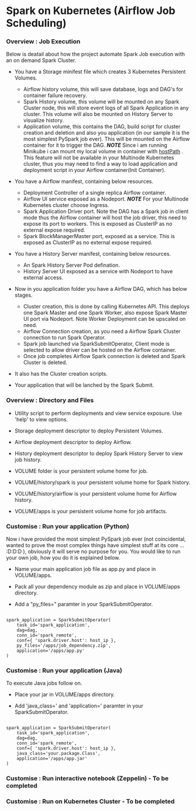 # Spark on Kubernetes (Airflow Job Scheduling)


### Overview : Job Execution

Below is deatail about how the project automate Spark Job execution with an on demand Spark Cluster.

- You have a Storage minifest file which creates 3 Kubernetes Persistent Volumes.
	* Airflow history volume, this will save database, logs and DAG's for container failure recovery.
	* Spark History volume, this volume will be mounted on any Spark Cluster node, this will store event logs of all Spark Application in any cluster. This volume will also be mounted on History Server to visualize history.
	* Application volume, this contains the DAG, build script for cluster creation and deletion and also you application (in our sample it is the most simplest PySpark job ever). This will be mounted on the Airflow container for it to trigger the DAG. ***NOTE*** Since i am running Minikube i can mount my local volume in container with [hostPath](https://kubernetes.io/docs/setup/learning-environment/minikube/#persistent-volumes) . This feature will not be available in your Multinode Kubernetes cluster, thus you may need to find a way to load application and deployment script in your Airflow container(Init Container). 

- You have a Airflow manifest, containing below resources.
	* Deployment Controller of a single replica Airflow container. 
	* Airflow UI service exposed as a Nodeport. ***NOTE*** For your Multinode Kubernetes cluster choose Ingress.
	* Spark Application Driver port. Note the DAG has a Spark job in client mode thus the Airflow container will host the job driver, this need to expose its port to workers. This is exposed as ClusterIP as no external expose required.
	* Spark BlockManagerMaster port, exposed as a service. This is exposed as ClusterIP as no external expose required.

- You have a History Server manifest, containing below resources.
	* An Spark History Server Pod defination.
	* History Server UI exposed as a service with Nodeport to have external access.

- Now in you application folder you have a Airflow DAG, which has below stages.
	* Cluster creation, this is done by calling Kubernetes API. This deploys one Spark Master and one Spark Worker, also expose Spark Master UI port via Nodeport. Note Worker Deployment can be upscaled on need.
	* Airflow Connection creation, as you need a Airflow Spark Cluster connection to run Spark Operator.
	* Spark job launched via SparkSubmitOperator, Client mode is selected to allow driver can be hosted on the Airflow container.
	* Once job completes Airflow Spark connection is deleted and Spark Cluster is deleted.

- It also has the Cluster creation scripts.

- Your application that will be lanched by the Spark Submit.



### Overview : Directory and Files

- Utility script to perform deployments and view service exposure. Use 'help' to view options.

- Storage deployment descriptor to deploy Persistent Volumes.

- Airflow deployment descriptor to deploy Airflow.

- History deployment descriptor to deploy Spark History Server to view job history.

- VOLUME folder is your persistent volume home for job.

- VOLUME/history/spark is your persistent volume home for Spark history.

- VOLUME/history/airflow is your persistent volume home for Airflow history.

- VOLUME/apps is your persistent volume home for job artifacts.




### Customise : Run your application (Python)

Now i have provided the most simplest PySpark job ever (not coincidental, wanted to prove the most complex things have simplest stuff at its core ... :D:D:D ), obviously it will serve no purpose for you. You would like to run your own job, how you do it is explained below.

- Name your main application job file as app.py and place in VOLUME/apps.

- Pack all your dependency module as zip and place in VOLUME/apps directory.

- Add a "py_files=<YOUR ZIP NAME>" paramter in your SparkSubmitOperator.

```

spark_application = SparkSubmitOperator(
    task_id='spark_application',
    dag=dag,
    conn_id='spark_remote',
    conf={ 'spark.driver.host': host_ip },
    py_files='/apps/job_dependency.zip',
    application='/apps/app.py'
)

```

### Customise : Run your application (Java)

To execute Java jobs follow on.

- Place your jar in VOLUME/apps directory.

- Add 'java_class=<Your Class>' and 'application=<PATH to JAR>' paramter in your SparkSubmitOperator.

```

spark_application = SparkSubmitOperator(
    task_id='spark_application',
    dag=dag,
    conn_id='spark_remote',
    conf={ 'spark.driver.host': host_ip },
    java_class='your.package.Class',
    application='/apps/app.jar'
)

```



### Customise : Run interactive notebook (Zeppelin) - To be completed


### Customise : Run on Kubernetes Cluster - To be completed





